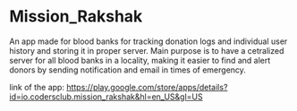 # Mission_Rakshak

An app made for blood banks for tracking donation logs and individual user history and storing it in proper server. Main purpose is to have a cetralized server for all blood banks in a locality, making it easier to find and alert donors by sending notification and email in times of emergency.

link of the app: https://play.google.com/store/apps/details?id=io.codersclub.mission_rakshak&hl=en_US&gl=US
